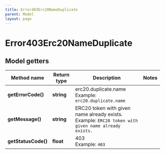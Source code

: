```yaml
---
title: Error403Erc20NameDuplicate
parent: Model
layout: page
---
```


# Error403Erc20NameDuplicate

## Model getters

Method name | Return type | Description | Notes
------------ | ------------- | ------------- | -------------
**getErrorCode()** | **string** | erc20.duplicate.name <br>Example: `erc20.duplicate.name` |
**getMessage()** | **string** | ERC20 token with given name already exists. <br>Example: `ERC20 token with given name already exists.` |
**getStatusCode()** | **float** | 403 <br>Example: `403` |

